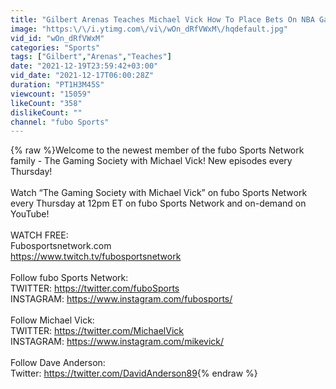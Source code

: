 ```yaml
---
title: "Gilbert Arenas Teaches Michael Vick How To Place Bets On NBA Games | The Gaming Society PREMIERE"
image: "https:\/\/i.ytimg.com\/vi\/wOn_dRfVWxM\/hqdefault.jpg"
vid_id: "wOn_dRfVWxM"
categories: "Sports"
tags: ["Gilbert","Arenas","Teaches"]
date: "2021-12-19T23:59:42+03:00"
vid_date: "2021-12-17T06:00:28Z"
duration: "PT1H3M45S"
viewcount: "15059"
likeCount: "358"
dislikeCount: ""
channel: "fubo Sports"
---
```

{% raw %}Welcome to the newest member of the fubo Sports Network family - The Gaming Society with Michael Vick! New episodes every Thursday!<br /><br />Watch “The Gaming Society with Michael Vick” on fubo Sports Network every Thursday at 12pm ET on fubo Sports Network and on-demand on YouTube!<br /><br />WATCH FREE: <br />Fubosportsnetwork.com<br /><a rel="nofollow" target="blank" href="https://www.twitch.tv/fubosportsnetwork">https://www.twitch.tv/fubosportsnetwork</a><br /><br />Follow fubo Sports Network:<br />TWITTER: <a rel="nofollow" target="blank" href="https://twitter.com/fuboSports">https://twitter.com/fuboSports</a><br />INSTAGRAM: <a rel="nofollow" target="blank" href="https://www.instagram.com/fubosports/">https://www.instagram.com/fubosports/</a><br /><br />Follow Michael Vick:<br />TWITTER: <a rel="nofollow" target="blank" href="https://twitter.com/MichaelVick">https://twitter.com/MichaelVick</a><br />INSTAGRAM: <a rel="nofollow" target="blank" href="https://www.instagram.com/mikevick/">https://www.instagram.com/mikevick/</a><br /><br />Follow Dave Anderson:<br />Twitter: <a rel="nofollow" target="blank" href="https://twitter.com/DavidAnderson89">https://twitter.com/DavidAnderson89</a>{% endraw %}
